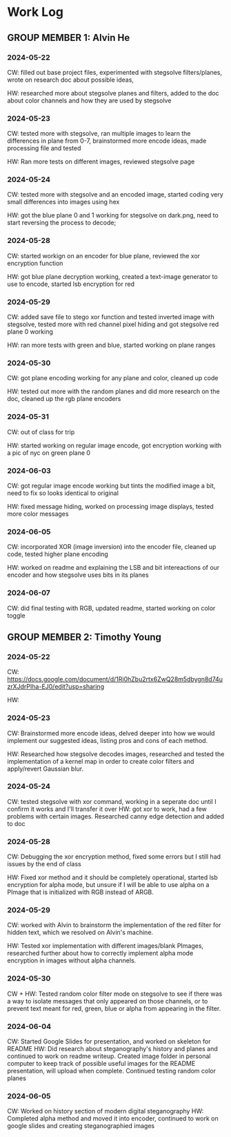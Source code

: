 # Work Log

## GROUP MEMBER 1: Alvin He

### 2024-05-22
CW: filled out base project files, experimented with stegsolve filters/planes, wrote on research doc about possible ideas,

HW: researched more about stegsolve planes and filters, added to the doc about color channels and how they are used by stegsolve

### 2024-05-23
CW: tested more with stegsolve, ran multiple images to learn the differences in plane from 0-7, brainstormed more encode ideas, made processing file and tested

HW: Ran more tests on different images, reviewed stegsolve page

### 2024-05-24
CW: tested more with stegsolve and an encoded image, started coding very small differences into images using hex

HW: got the blue plane 0 and 1 working for stegsolve on dark.png, need to start reversing the process to decode;

### 2024-05-28
CW: started workign on an encoder for blue plane, reviewed the xor encryption function

HW: got blue plane decryption working, created a text-image generator to use to encode, started lsb encryption for red

### 2024-05-29
CW: added save file to stego xor function and tested inverted image with stegsolve, tested more with red channel pixel hiding and got stegsolve red plane 0 working

HW: ran more tests with green and blue, started working on plane ranges

### 2024-05-30
CW: got plane encoding working for any plane and color, cleaned up code

HW: tested out more with the random planes and did more research on the doc, cleaned up the rgb plane encoders

### 2024-05-31
CW: out of class for trip

HW: started working on regular image encode, got encryption working with a pic of nyc on green plane 0

### 2024-06-03
CW: got regular image encode working but tints the modified image a bit, need to fix so looks identical to original

HW: fixed message hiding, worked on processing image displays, tested more color messages

### 2024-06-05
CW: incorporated XOR (image inversion) into the encoder file, cleaned up code, tested higher plane encoding

HW: worked on readme and explaining the LSB and bit intereactions of our encoder and how stegsolve uses bits in its planes

### 2024-06-07
CW: did final testing with RGB, updated readme, started working on color toggle


## GROUP MEMBER 2: Timothy Young

### 2024-05-22
CW: https://docs.google.com/document/d/1Ri0hZbu2rtx6ZwQ28m5dbygn8d74uzrXJdrPIha-EJ0/edit?usp=sharing

HW:

### 2024-05-23
CW: Brainstormed more encode ideas, delved deeper into how we would implement our suggested ideas, listing pros and cons of each method.

HW: Researched how stegsolve decodes images, researched and tested the implementation of a kernel map in order to create color filters and apply/revert Gaussian blur.  

### 2024-05-24
CW: tested stegsolve with xor command, working in a seperate doc until I confirm it works and I'll transfer it over
HW: got xor to work, had a few problems with certain images. Researched canny edge detection and added to doc


### 2024-05-28
CW: Debugging the xor encryption method, fixed some errors but I still had issues by the end of class

HW: Fixed xor method and it should be completely operational, started lsb encryption for alpha mode, but unsure if I will be able to use alpha on a PImage that is initialized with RGB instead of ARGB.


### 2024-05-29
CW: worked with Alvin to brainstorm the implementation of the red filter for hidden text, which we resolved on Alvin's machine. 

HW: Tested xor implementation with different images/blank PImages, researched further about how to correctly implement alpha mode encryption  in images without alpha channels. 

### 2024-05-30
CW + HW: Tested random color filter mode on stegsolve to see if there was a way to isolate messages that only appeared on those channels, or to prevent text meant for red, green, blue or alpha from appearing in the filter.

### 2024-06-04
CW: Started Google Slides for presentation, and worked on skeleton for README 
HW: Did research about steganography's history and planes and continued to work on readme writeup. Created image folder in personal computer to keep track of possible useful images for the README presentation, will upload when complete. Continued testing random color planes


### 2024-06-05
CW: Worked on history section of modern digital steganography
HW: Completed alpha method and moved it into encoder, continued to work on google slides and creating steganographied images

